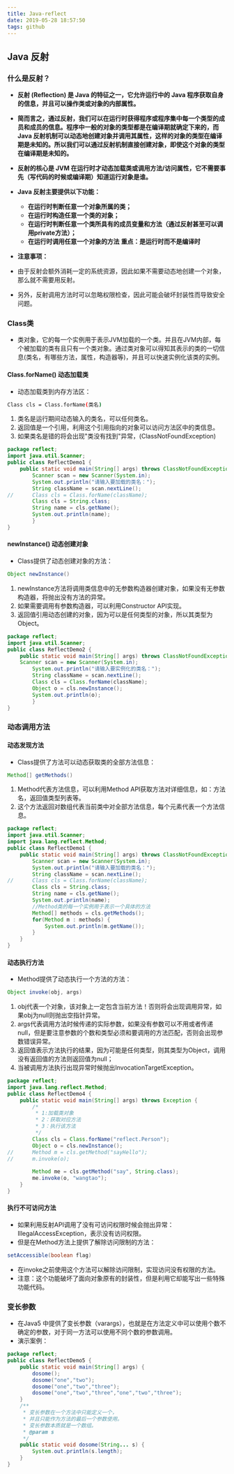 ```yaml
---
title: Java-reflect
date: 2019-05-28 18:57:50
tags: github
---
```

## Java 反射
### 什么是反射？
- **反射 (Reflection) 是 Java 的特征之一，它允许运行中的 Java 程序获取自身的信息，并且可以操作类或对象的内部属性。**
- **简而言之，通过反射，我们可以在运行时获得程序或程序集中每一个类型的成员和成员的信息。程序中一般的对象的类型都是在编译期就确定下来的，而 Java 反射机制可以动态地创建对象并调用其属性，这样的对象的类型在编译期是未知的。所以我们可以通过反射机制直接创建对象，即使这个对象的类型在编译期是未知的。**
- **反射的核心是 JVM 在运行时才动态加载类或调用方法/访问属性，它不需要事先（写代码的时候或编译期）知道运行对象是谁。**
- **Java 反射主要提供以下功能：**
	- **在运行时判断任意一个对象所属的类；**
	- **在运行时构造任意一个类的对象；**
	- **在运行时判断任意一个类所具有的成员变量和方法（通过反射甚至可以调用private方法）；**
	- **在运行时调用任意一个对象的方法**
**重点：是运行时而不是编译时**

- **注意事项：**
- 由于反射会额外消耗一定的系统资源，因此如果不需要动态地创建一个对象，那么就不需要用反射。
- 另外，反射调用方法时可以忽略权限检查，因此可能会破坏封装性而导致安全问题。

### Class类
- 类对象，它的每一个实例用于表示JVM加载的一个类。并且在JVM内部，每个被加载的类有且只有一个类对象。通过类对象可以得知其表示的类的一切信息(类名，有哪些方法，属性，构造器等)，并且可以快速实例化该类的实例。

#### Class.forName() 动态加载类
- 动态加载类到内存方法区：
```bash
Class cls = Class.forName(类名)
```
1. 类名是运行期间动态输入的类名，可以任何类名。
2. 返回值是一个引用，利用这个引用指向的对象可以访问方法区中的类信息。
3. 如果类名是错的将会出现"类没有找到"异常，(ClassNotFoundException)
```java
package reflect;
import java.util.Scanner;
public class ReflectDemo1 {
	public static void main(String[] args) throws ClassNotFoundException {
		Scanner scan = new Scanner(System.in);   
		System.out.println("请输入要加载的类名：");
		String className = scan.nextLine();
//		Class cls = Class.forName(className);
		Class cls = String.class;
		String name = cls.getName();
		System.out.println(name);
		}
}
```

#### newInstance() 动态创建对象
- Class提供了动态创建对象的方法：
```java
Object newInstance()
```
1. newInstance方法将调用类信息中的无参数构造器创建对象，如果没有无参数构造器，将抛出没有方法的异常。
2. 如果需要调用有参数构造器，可以利用Constructor API实现。
3. 返回值引用动态创建的对象，因为可以是任何类型的对象，所以其类型为Object。
```java
package reflect;
import java.util.Scanner;
public class ReflectDemo2 {
	public static void main(String[] args) throws ClassNotFoundException, InstantiationException, IllegalAccessException {
	Scanner scan = new Scanner(System.in);
		System.out.println("请输入要实例化的类名：");
		String className = scan.nextLine();
		Class cls = Class.forName(className);
		Object o = cls.newInstance();
		System.out.println(o);
		}
}
```

### 动态调用方法
#### 动态发现方法
- Class提供了方法可以动态获取类的全部方法信息：
```java
Method[] getMethods()
```
1. Method代表方法信息，可以利用Method API获取方法对详细信息，如：方法名，返回值类型列表等。
2. 这个方法返回对数组代表当前类中对全部方法信息，每个元素代表一个方法信息。
```java
package reflect;
import java.util.Scanner;
import java.lang.reflect.Method;
public class ReflectDemo1 {
	public static void main(String[] args) throws ClassNotFoundException {
		Scanner scan = new Scanner(System.in);   
		System.out.println("请输入要加载的类名：");
		String className = scan.nextLine();
//		Class cls = Class.forName(className);
		Class cls = String.class;
		String name = cls.getName();
		System.out.println(name);
		//Method类的每一个实例用于表示一个具体的方法
		Method[] methods = cls.getMethods();
		for(Method m : methods) {
			System.out.println(m.getName());
		}
	}
}
```

#### 动态执行方法
- Method提供了动态执行一个方法的方法：
```java
Object invoke(obj, args)
```
1. obj代表一个对象，该对象上一定包含当前方法！否则将会出现调用异常，如果obj为null则抛出空指针异常。
2. args代表调用方法时候传递的实际参数，如果没有参数可以不用或者传递null，但是要注意参数的个数和类型必须和要调用的方法匹配，否则会出现参数错误异常。
3. 返回值表示方法执行的结果，因为可能是任何类型，则其类型为Object，调用没有返回值的方法则返回值为null；
4. 当被调用方法执行出现异常时候抛出InvocationTargetException。
```java
package reflect;
import java.lang.reflect.Method;
public class ReflectDemo4 {
	public static void main(String[] args) throws Exception {
		/*
		 * 1:加载类对象
		 * 2：获取对应方法
		 * 3：执行该方法
		 */
		Class cls = Class.forName("reflect.Person");
		Object o = cls.newInstance();
//		Method m = cls.getMethod("sayHello");
//		m.invoke(o);
		
		Method me = cls.getMethod("say", String.class);
		me.invoke(o, "wangtao");
	}
}
```

#### 执行不可访问方法
- 如果利用反射API调用了没有可访问权限时候会抛出异常：IllegalAccessException，表示没有访问权限。
- 但是在Method方法上提供了解除访问限制的方法：
```java
setAccessible(boolean flag)
```
- 在invoke之前使用这个方法可以解除访问限制，实现访问没有权限的方法。
- 注意：这个功能破坏了面向对象原有的封装性，但是利用它却能写出一些特殊功能代码。

### 变长参数
- 在Java5 中提供了变长参数（varargs），也就是在方法定义中可以使用个数不确定的参数，对于同一方法可以使用不同个数的参数调用。
- 演示案例：
```java
package reflect;
public class ReflectDemo5 {
	public static void main(String[] args) {
		dosome();
		dosome("one","two");
		dosome("one","two","three");
		dosome("one","two","three","one","two","three");
	}
	/**
	 * 变长参数在一个方法中只能定义一个，
	 * 并且只能作为方法的最后一个参数使用。
	 * 变长参数本质就是一个数组。
	 * @param s
	 */
	public static void dosome(String... s) {
		System.out.println(s.length);
	}
}
```


































